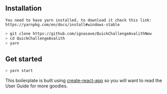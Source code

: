 
## Installation
    You need to have yarn installed, to download it check this link: 
    https://yarnpkg.com/en/docs/install#windows-stable
```bash
> git clone https://github.com/ignasave/QuickChallengeAvalithNew
> cd QuickChallengeAvalith
> yarn
```

## Get started

```bash
> yarn start
```

This boilerplate is built using [create-react-app](https://github.com/facebook/create-react-app) so you will want to read the User Guide for more goodies.

